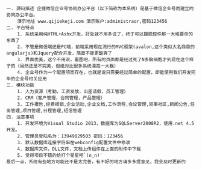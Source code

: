     一. 源码描述 企捷微信企业号协同办公平台（以下简称为本系统）是基于微信企业号而建立的协同办公平台。
        演示地址 www.qijiekeji.com 演示账户:administraor,密码123456 
    二. 平台特点
        1. 系统采用纯HTML+Ashx开发，好处就不用多说了，终于可以摆脱控件那一大堆要命的东西了
        2. 不管是微信端还是PC端，前端采用现在流行的MVC框架(avalon,这个类似大名鼎鼎的angularjs)和Jquery配合开发，简直不能更酸爽了
        3. 界面优美，这个不用说，看图吧，所有的页面都是经过死了N多脑细胞才到现在这个样子的（虽然还是不完美，但绝对比很多系统漂亮一大截）
        4. 企业号作为一个配置项而存在，也就是说只需要经过简单的配置，即能使用我们开发完毕的企业号相关应用
    三. 模块功能 
        1. 人力资源（考勤，工资发放，出差请假，员工管理）
        2. CRM（客户管理，合同管理，产品管理） 
        3. 工作报告,经费报销,企业活动,企业文档,工作流程,会议管理,同事社区,新闻公告,任务管理,项目管理,日程管理,短信管理 
    四. 注意事项 
        1. 开发环境为Visual Studio 2013，数据库为SQLServer2008R2，使用.net 4.5开发。 
        2. 管理员登陆名为：13949029503 密码：123456 
        3. 默认数据库连接字符串在webconfig配置文件中修改 
        4. 数据库文件，DLL文件，文档上传组件在上面的附件中下载 
        5. 觉得项目不错的给打个星星吧`(∩_∩)′ 
    最后一点，系统有些地方可能还不是太完善，有不好的地方请多多提意见，我会及时更新的